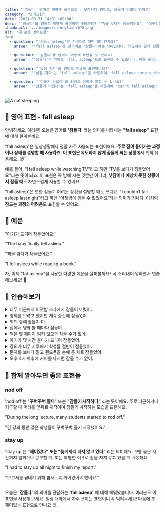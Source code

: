 ```yaml
---
title: "'잠들다' 영어로 어떻게 표현할까 - 낮잠자다 영어로, 잠들기 어렵다 영어로"
category: "영어표현"
date: "2024-08-31 14:01 +09:00"
desc: "'잠들다'를 영어로 어떻게 표현하면 좋을까요? 'TV를 보다가 잠들었어요', '어젯밤에 잠들 수 없었어요' 등을 영어로 표현하는 법을 배워봅시다. 'fall asleep'이라는 표현을 중심으로 다양한 예문을 통해 연습하고 본인의 표현으로 만들어 보세요."
thumbnail: "../images/in-english/075.png"
alt: "매 순간 영어표현"
faq:
  - question: "'fall asleep'은 한국어로 어떤 의미인가요?"
    answer: "'fall asleep'은 한국어로 '잠들다'라는 의미입니다. 의도하지 않게 잠들게 되는 상황을 설명할 때 주로 사용됩니다."

  - question: "'잠들다'를 영어로 어떻게 표현할 수 있나요?"
    answer: "'잠들다'는 영어로 'fall asleep'으로 표현할 수 있습니다. 예를 들어, '아기가 드디어 잠들었어요'는 'The baby finally fell asleep'로 말할 수 있습니다."

  - question: "'낮잠 자다'를 영어로 어떻게 표현하나요?"
    answer: "'낮잠 자다'는 'fall asleep'을 사용하여 'fall asleep during the day' 또는 'take a nap'으로 표현할 수 있습니다."

  - question: "'잠들기 어렵다'를 영어로 어떻게 말할 수 있나요?"
    answer: "'잠들기 어렵다'는 'fall asleep'을 사용하여 'can't fall asleep' 또는 'have difficulty falling asleep'로 표현할 수 있습니다."
---
```


![A cat sleeping](../images/in-english/075-1.avif)

## 🌟 영어 표현 - fall asleep

안녕하세요, 여러분! 오늘은 영어로 **'잠들다'** 라는 의미를 나타내는 **"fall asleep"** 표현에 대해 알아볼게요.

"fall asleep"은 일상생활에서 정말 자주 사용되는 표현이에요. **주로 잠이 들어가는 과정이나 상태를 설명할 때 사용하죠. 이 표현은 의도하지 않게 잠들게 되는 상황**에서 특히 유용해요. 😴

예를 들어, "I fell asleep while watching TV"라고 하면 "TV를 보다가 잠들었어요"라는 뜻이 되죠. 이 표현은 꼭 밤에 자는 것뿐만 아니라, **낮잠이나 예상치 못한 상황에서 잠들 때**도 자연스럽게 사용할 수 있어요.

"fall asleep"은 또한 잠들기 어려운 상황을 설명할 때도 쓰여요. "I couldn't fall asleep last night"라고 하면 "어젯밤에 잠들 수 없었어요"라는 의미가 됩니다. 이처럼 **잠드는 과정의 어려움**도 표현할 수 있어요.

<script async src="https://pagead2.googlesyndication.com/pagead/js/adsbygoogle.js?client=ca-pub-1465612013356152"
     crossorigin="anonymous"></script>
<!-- engple-horizontal-ad -->

<ins class="adsbygoogle"
     style="display:block"
     data-ad-client="ca-pub-1465612013356152"
     data-ad-slot="2106896038"
     data-ad-format="auto"
     data-full-width-responsive="true"></ins>

<script>
     (adsbygoogle = window.adsbygoogle || []).push({});
</script>

## 📖 예문

"아기가 드디어 잠들었어요."

"The baby finally fell asleep."

"책을 읽다가 잠들었어요."

"I fell asleep while reading a book."

자, 이제 "fall asleep"을 사용한 다양한 예문을 살펴볼까요? 꼭 소리내어 말하면서 연습해보세요! 🌙

## 💬 연습해보기

<details>
<summary>너무 피곤해서 어젯밤 소파에서 잠들어 버렸어.</summary>
<span>I was so tired, I fell asleep on the couch last night.</span>
</details>

<details>
<summary>영화를 보려고 했지만 계속 중간에 잠들었어.</summary>
<span>She tried to watch the movie, but kept falling asleep halfway through.</span>
</details>

<details>
<summary>회의 중에 잠들지 마.</summary>
<span>Don't fall asleep during the meeting.</span>
</details>

<details>
<summary>집에서 영화 볼 때마다 잠들어.</summary>
<span>I always fall asleep during movies at home.</span>
</details>

<details>
<summary>책을 몇 페이지 읽지 않으면 잠들 수가 없어.</summary>
<span>I can't fall asleep without reading a few pages of my book first.</span>
</details>

<details>
<summary>아기가 몇 시간 울다가 드디어 잠들었어.</summary>
<span>The baby finally fell asleep after hours of crying.</span>
</details>

<details>
<summary>강의가 너무 지루해서 학생들 절반이 잠들었어.</summary>
<span>The lecture was so boring that half the class fell asleep.</span>
</details>

<details>
<summary>문자를 보내다 말고 핸드폰을 손에 든 채로 잠들었어.</summary>
<span>She fell asleep with her phone in her hand, mid-text.</span>
</details>

<details>
<summary>오후 4시 이후에 커피를 마시면 잠들 수가 없어.</summary>
<span>I can't fall asleep if I drink coffee after 4 PM.</span>
</details>

## 🤝 함께 알아두면 좋은 표현들

### nod off

'nod off'는 **"꾸벅꾸벅 졸다"** 또는 **"잠들기 시작하다"** 라는 뜻이에요. 주로 피곤하거나 지루할 때 머리를 앞뒤로 까딱이며 잠들기 시작하는 모습을 표현해요.

"During the long lecture, many students started to nod off."

"긴 강의 동안 많은 학생들이 꾸벅꾸벅 졸기 시작했어요."

### stay up

'stay up'은 **"깨어있다" 또는 "늦게까지 자지 않고 있다"** 라는 의미예요. 보통 늦은 시간까지 일하거나 공부할 때, 또는 특별한 이유로 잠을 자지 않고 있을 때 사용해요.

"I had to stay up all night to finish my report."

"보고서를 끝내기 위해 밤새도록 깨어있어야 했어요."

---

오늘은 **'잠들다'** 의 의미를 전달하는 **'fall asleep'** 에 대해 배워봤습니다. 여러분도 이 표현을 사용해 보세요. 일상 대화에서 자주 쓰이는 표현이니 꼭 익혀두세요! 다음에 또 재미있는 표현으로 만나요 😊.
